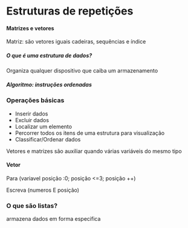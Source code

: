 # Estruturas de repetições

#### Matrizes e vetores

Matriz: são vetores iguais cadeiras, sequências e índice

##### O que é uma estrutura de dados?

Organiza qualquer dispositivo que caiba um armazenamento 

##### Algoritmo: instruções ordenadas

### Operações básicas 

- Inserir dados
- Excluir dados
- Localizar um elemento
- Percorrer todos os itens de uma estrutura para visualização
- Classificar/Ordenar dados

Vetores e matrizes são auxiliar quando várias variáveis do mesmo tipo

#### Vetor

Para (variavel posição :0; posição <=3; posição ++)

Escreva (numeros E posição)

### O que são listas?

armazena dados em forma especifica 

 
